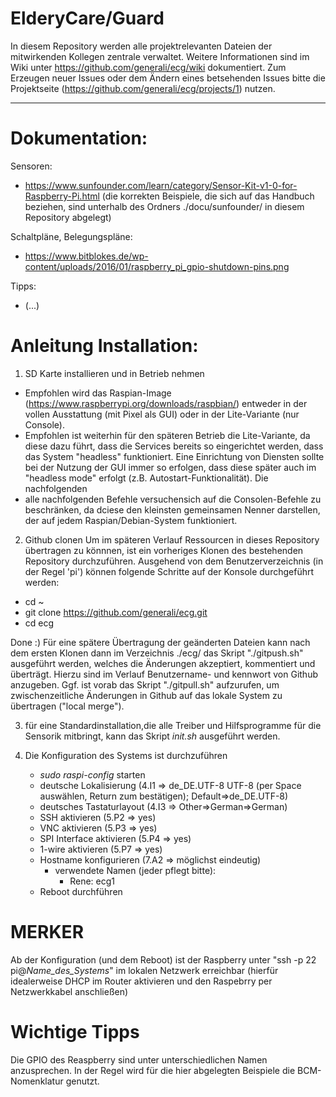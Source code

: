 # ElderyCare/Guard

In diesem Repository werden alle projektrelevanten Dateien der mitwirkenden Kollegen zentrale verwaltet. Weitere Informationen sind im Wiki unter https://github.com/generali/ecg/wiki dokumentiert. Zum Erzeugen neuer Issues oder dem Ändern eines betsehenden Issues bitte die Projektseite (https://github.com/generali/ecg/projects/1) nutzen.

---

Dokumentation:
=======================
Sensoren:
- https://www.sunfounder.com/learn/category/Sensor-Kit-v1-0-for-Raspberry-Pi.html (die korrekten Beispiele, die sich auf das Handbuch beziehen, sind unterhalb des Ordners ./docu/sunfounder/ in diesem Repository abgelegt)

Schaltpläne, Belegungspläne:
- https://www.bitblokes.de/wp-content/uploads/2016/01/raspberry_pi_gpio-shutdown-pins.png

Tipps:
- (...)

Anleitung Installation:
=======================
1. SD Karte installieren und in Betrieb nehmen
  - Empfohlen wird das Raspian-Image (https://www.raspberrypi.org/downloads/raspbian/) entweder in der vollen Ausstattung (mit Pixel als GUI) oder in der Lite-Variante (nur Console). 
  - Empfohlen ist weiterhin für den späteren Betrieb die Lite-Variante, da diese dazu führt, dass die Services bereits so eingerichtet werden, dass das System "headless" funktioniert. Eine Einrichtung von Diensten sollte bei der Nutzung der GUI immer so erfolgen, dass diese später auch im "headless mode" erfolgt (z.B. Autostart-Funktionalität). Die nachfolgenden 
  - alle nachfolgenden Befehle versuchensich auf die Consolen-Befehle zu beschränken, da dciese den kleinsten gemeinsamen Nenner darstellen, der auf jedem Raspian/Debian-System funktioniert.
    
2. Github clonen
Um im späteren Verlauf Ressourcen in dieses Repository übertragen zu könnnen, ist ein vorheriges Klonen des bestehenden Repository durchzuführen. Ausgehend von dem Benutzerverzeichnis (in der Regel 'pi') können folgende Schritte auf der Konsole durchgeführt werden:

  - cd ~
  - git clone https://github.com/generali/ecg.git
  - cd ecg
  
  Done :) Für eine spätere Übertragung der geänderten Dateien kann nach dem ersten Klonen dann im Verzeichnis ./ecg/ das Skript "./gitpush.sh" ausgeführt werden, welches die Änderungen akzeptiert, kommentiert und überträgt. Hierzu sind im Verlauf  Benutzername- und kennwort von Github anzugeben. Ggf. ist vorab das Skript "./gitpull.sh" aufzurufen, um zwischenzeitliche Änderungen in Github auf das lokale System zu übertragen ("local merge").
  
3. für eine Standardinstallation,die alle Treiber und Hilfsprogramme für die Sensorik mitbringt, kann das Skript *init.sh* ausgeführt werden.

4. Die Konfiguration des Systems ist durchzuführen
   - *sudo raspi-config* starten
   - deutsche Lokalisierung (4.I1 => de_DE.UTF-8 UTF-8 (per Space auswählen, Return zum bestätigen); Default=>de_DE.UTF-8)
   - deutsches Tastaturlayout (4.I3 => Other=>German=>German)
   - SSH aktivieren (5.P2 => yes)
   - VNC aktivieren (5.P3 => yes)
   - SPI Interface aktivieren (5.P4 => yes)
   - 1-wire aktivieren (5.P7 => yes)
   - Hostname konfigurieren (7.A2 => möglichst eindeutig)
        - verwendete Namen (jeder pflegt bitte):
          - Rene: ecg1
   - Reboot durchführen

MERKER
=======================
Ab der Konfiguration (und dem Reboot) ist der Raspberry unter "ssh -p 22 pi@_Name_des_Systems_" im lokalen Netzwerk erreichbar (hierfür idealerweise DHCP im Router aktivieren und den Raspebrry per Netzwerkkabel anschließen)

Wichtige Tipps
=======================
Die GPIO des Reaspberry sind unter unterschiedlichen Namen anzusprechen. In der Regel wird für die hier abgelegten Beispiele die  BCM-Nomenklatur genutzt.
